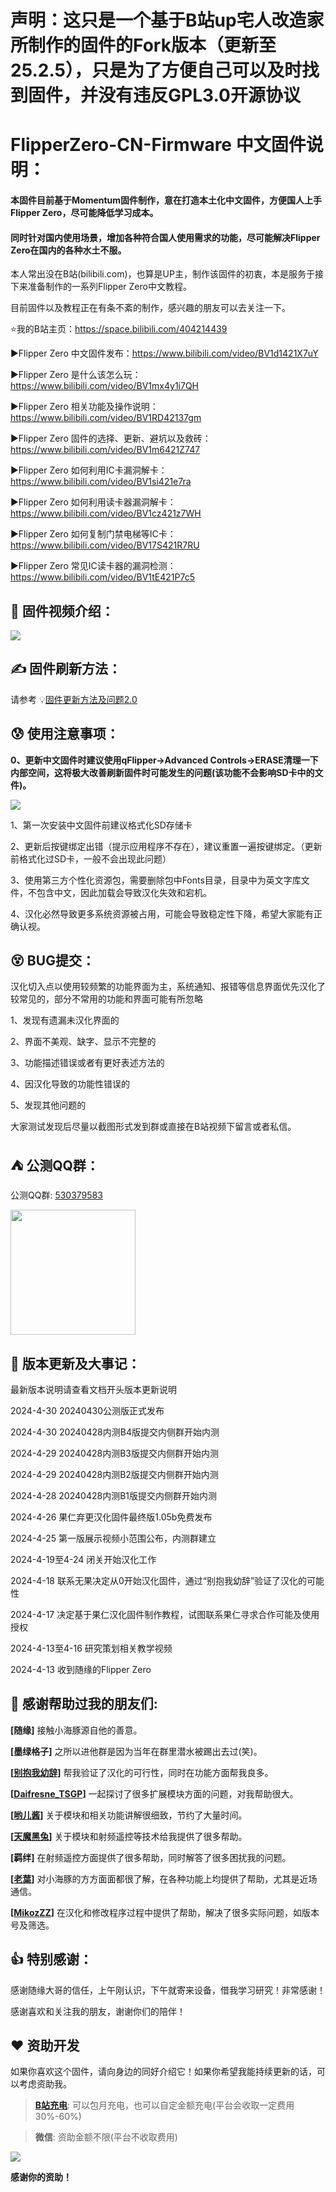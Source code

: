 # 声明：这只是一个基于B站up宅人改造家所制作的固件的Fork版本（更新至25.2.5），只是为了方便自己可以及时找到固件，并没有违反GPL3.0开源协议
# FlipperZero-CN-Firmware 中文固件说明：

<h4>本固件目前基于Momentum固件制作，意在打造本土化中文固件，方便国人上手Flipper Zero，尽可能降低学习成本。</h4>

<h4>同时针对国内使用场景，增加各种符合国人使用需求的功能，尽可能解决Flipper Zero在国内的各种水土不服。</h4>

本人常出没在B站(bilibili.com)，也算是UP主，制作该固件的初衷，本是服务于接下来准备制作的一系列Flipper Zero中文教程。

目前固件以及教程正在有条不紊的制作，感兴趣的朋友可以去关注一下。

⭐️我的B站主页：https://space.bilibili.com/404214439

▶️Flipper Zero 中文固件发布：https://www.bilibili.com/video/BV1d1421X7uY

▶️Flipper Zero 是什么该怎么玩：https://www.bilibili.com/video/BV1mx4y1i7QH

▶️Flipper Zero 相关功能及操作说明：https://www.bilibili.com/video/BV1RD42137gm

▶️Flipper Zero 固件的选择、更新、避坑以及救砖：https://www.bilibili.com/video/BV1m6421Z747

▶️Flipper Zero 如何利用IC卡漏洞解卡：https://www.bilibili.com/video/BV1si421e7ra

▶️Flipper Zero 如何利用读卡器漏洞解卡：https://www.bilibili.com/video/BV1cz421z7WH

▶️Flipper Zero 如何复制门禁电梯等IC卡：https://www.bilibili.com/video/BV17S421R7RU

▶️Flipper Zero 常见IC读卡器的漏洞检测：https://www.bilibili.com/video/BV1tE421P7c5

## 👀 固件视频介绍：

<a href="https://www.bilibili.com/video/BV1d1421X7uY" ><img src="mntm_cn-20240430公测版/screenshot/Screenshot-001.png"></a>

## ✍️ 固件刷新方法：

请参考 💡[固件更新方法及问题2.0](Update_doc/ReadMe.md)

## 😰 使用注意事项：

**0、更新中文固件时建议使用qFlipper->Advanced Controls->ERASE清理一下内部空间，这将极大改善刷新固件时可能发生的问题(该功能不会影响SD卡中的文件)。**

<img src="Update_doc/assets/pic08.png">

1、第一次安装中文固件前建议格式化SD存储卡

2、更新后按键绑定出错（提示应用程序不存在），建议重置一遍按键绑定。（更新前格式化过SD卡，一般不会出现此问题）

3、使用第三方个性化资源包，需要删除包中Fonts目录，目录中为英文字库文件，不包含中文，因此加载会导致汉化失效和宕机。

4、汉化必然导致更多系统资源被占用，可能会导致稳定性下降，希望大家能有正确认视。


## 😵 BUG提交：

汉化切入点以使用较频繁的功能界面为主，系统通知、报错等信息界面优先汉化了较常见的，部分不常用的功能和界面可能有所忽略

1、发现有遗漏未汉化界面的

2、界面不美观、缺字、显示不完整的

3、功能描述错误或者有更好表述方法的

4、因汉化导致的功能性错误的

5、发现其他问题的


大家测试发现后尽量以截图形式发到群或直接在B站视频下留言或者私信。


## ⛺ 公测QQ群：

公测QQ群: [530379583](https://qm.qq.com/q/1DlppfAT08)

<img src="assets/qqgroup.png" Width="200px">

## 🎉 版本更新及大事记：

最新版本说明请查看文档开头版本更新说明

2024-4-30 20240430公测版正式发布

2024-4-30 20240428内测B4版提交内侧群开始内测

2024-4-29 20240428内测B3版提交内侧群开始内测

2024-4-29 20240428内测B2版提交内侧群开始内测

2024-4-28 20240428内测B1版提交内侧群开始内测

2024-4-26 果仁弃更汉化固件最终版1.05b免费发布

2024-4-25 第一版展示视频小范围公布，内测群建立

2024-4-19至4-24 闭关开始汉化工作

2024-4-18 联系无果决定从0开始汉化固件，通过“别抱我幼辞”验证了汉化的可能性

2024-4-17 决定基于果仁汉化固件制作教程，试图联系果仁寻求合作可能及使用授权

2024-4-13至4-16 研究策划相关教学视频

2024-4-13 收到随缘的Flipper Zero


## 👋 感谢帮助过我的朋友们:

<b>[随缘]</b>
接触小海豚源自他的善意。

<b>[墨绿格子]</b>
之所以进他群是因为当年在群里潜水被踢出去过(笑)。

<b>[[别抱我幼辞](https://github.com/Biebaowoyouci)]</b>
帮我验证了汉化的可行性，同时在功能方面帮我良多。

<b>[[Daifresne_TSGP](https://github.com/Daifresne)]</b>
一起探讨了很多扩展模块方面的问题，对我帮助很大。


<b>[[哟儿酱](https://space.bilibili.com/89068171)]</b>
关于模块和相关功能讲解很细致，节约了大量时间。

<b>[[天魔黑兔](https://github.com/heitu001)]</b>
关于模块和射频遥控等技术给我提供了很多帮助。

<b>[羁绊]</b>
在射频遥控方面提供了很多帮助，同时解答了很多困扰我的问题。

<b>[[老葉](https://github.com/oldip)]</b>
对小海豚的方方面面都很了解，在各种功能上均提供了帮助，尤其是近场通信。

<b>[[MikozZZ](https://www.github.com/mikosecsos)]</b>
在汉化和修改程序过程中提供了帮助，解决了很多实际问题，如版本号及筛选。


## 👍 特别感谢：

感谢随缘大哥的信任，上午刚认识，下午就寄来设备，借我学习研究！非常感谢！

感谢喜欢和关注我的朋友，谢谢你们的陪伴！


## ❤️ 资助开发
如果你喜欢这个固件，请向身边的同好介绍它！如果你希望我能持续更新的话，可以考虑资助我。

> **[B站充电](https://space.bilibili.com/404214439)**: 可以包月充电，也可以自定金额充电(平台会收取一定费用30%-60%)

> **微信**: 资助金额不限(平台不收取费用)

<img src="assets/weixin.png">

**感谢你的资助！**
